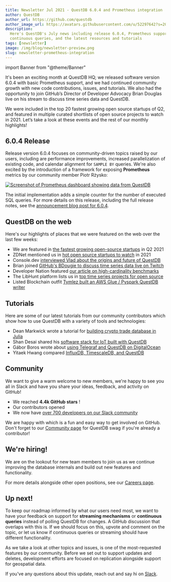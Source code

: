 ```yaml
---
title: Newsletter Jul 2021 - QuestDB 6.0.4 and Prometheus integration
author: QuestDB
author_url: https://github.com/questdb
author_image_url: https://avatars.githubusercontent.com/u/52297642?s=200&v=4
description:
  Here's QuestDB's July news including release 6.0.4, Prometheus support,
  continuous queries, and the latest resources and tutorials
tags: [newsletter]
image: /img/blog/newsletter-preview.png
slug: newsletter-prometheus-integration
---
```


import Banner from "@theme/Banner"

<Banner
  alt="Image of QuestDB logo"
  src="/img/blog/newsletter.png"
  width={692}
  height={200}
/>

It's been an exciting month at QuestDB HQ; we released software version 6.0.4
with basic Prometheus support, and we had continued community growth with new
code contributions, issues, and tutorials. We also had the opportunity to join
GitHub’s Director of Developer Advocacy Brian Douglas live on his stream to
discuss time series data and QuestDB.

We were included in the top 20 fastest growing open source startups of Q2, and
featured in multiple curated shortlists of open source projects to watch
in 2021. Let’s take a look at these events and the rest of our monthly
highlights!

## 6.0.4 Release

Release version 6.0.4 focuses on community-driven topics raised by our users,
including are performance improvements, increased parallelization of existing
code, and calendar alignment for `SAMPLE BY` queries. We're also excited by the
introduction of a framework for exposing **Prometheus** metrics by our community
member Piotr Rżysko:

[![Screenshot of Prometheus dashboard showing data from QuestDB](/img/blog/2021-08-17/prometheus.png)](/blog/2021/07/16/release-6-0-4-prometheus-metrics/)

The initial implementation adds a simple counter for the number of executed SQL
queries. For more details on this release, including the full release notes, see
the
[announcement blog post for 6.0.4](/blog/2021/07/16/release-6-0-4-prometheus-metrics/).

## QuestDB on the web

Here's our highlights of places that we were featured on the web over the last
few weeks:

- We are featured in
  [the fastest growing open-source startups](https://runacap.com/ross-index/) in
  Q2 2021
- ZDNet mentioned us in
  [hot open source startups to watch](https://www.zdnet.com/article/open-source-growth-and-venture-capital-investment-data-databases-challenges-and-opportunities/)
  in 2021
- Console.dev
  [interviewed Vlad about the origins and future of QuestDB](https://console.dev/interviews/questdb-vlad-ilyushchenko/)
- Brian joined
  [GitHub's BDougie to discuss time series data live on Twitch](https://www.youtube.com/watch?v=gi0k2tTWmLM)
- Developer Nation featured
  [our article on high-cardinality benchmarks](https://dev.to/developernation/announcements-from-shopify-microsoft-aws-php-challenging-the-myth-that-programming-careers-end-at-40-l3a)
- The LibHunt platform lists us in
  [top time series projects for open source](https://www.libhunt.com/t/time-series)
- Listed Blockchain outfit
  [Tymlez built an AWS Glue / Pyspark QuestDB writer](https://github.com/Tymlez/awsglue-questdb-writer)

## Tutorials

Here are some of our latest tutorials from our community contributors which show
how to use QuestDB with a variety of tools and technologies:

- Dean Markwick wrote a tutorial for
  [building crypto trade database in Julia](https://dm13450.github.io/2021/08/05/questdb-part-1.html)
- Shan Desai shared his
  <a href="https://github.com/questdb/questdb/discussions/1180" target="_blank">
    software stack for IoT built with QuestDB
  </a>
- Gábor Boros wrote about
  [using Telegraf and QuestDB on DigitalOcean](/blog/2021/07/09/telegraf-and-questdb-for-storing-metrics-in-a-timeseries-database/)
- Yitaek Hwang compared
  [InfluxDB, TimescaleDB, and QuestDB](https://towardsdatascience.com/comparing-influxdb-timescaledb-and-questdb-timeseries-databases-c1692b9327a5)

## Community

We want to give a warm welcome to new members, we're happy to see you all in
Slack and have you share your ideas, feedback, and activity on GitHub!

- We reached **4.4k GitHub stars** !
- Our contributors opened
- We now have
  [over 700 developers on our Slack community]({@slackUrl@})

We are happy with which is a fun and easy way to get involved on GitHub. Don't
forget to our [Community page](/community/) for QuestDB swag if you're already a
contributor!

## We're hiring!

We are on the lookout for new team members to join us as we continue improving
the database internals and build out new features and functionality.

For more details alongside other open positions, see our
[Careers page](/careers/).

## Up next!

To keep our roadmap informed by what our users need most, we want to have your
feedback on support for **streaming mechanisms** or **continuous queries**
instead of polling QuestDB for changes. A GitHub discussion that overlaps with
this is. If we should focus on this, upvote and comment on the topic, or let us
know if continuous queries or streaming should have different functionality.

As we take a look at other topics and issues, is one of the most-requested
features by our community. Before we set out to support updates and deletes,
development efforts are focused on replication alongside support for geospatial
data.

If you've any questions about this update, reach out and say hi on
[Slack]({@slackUrl@}).
